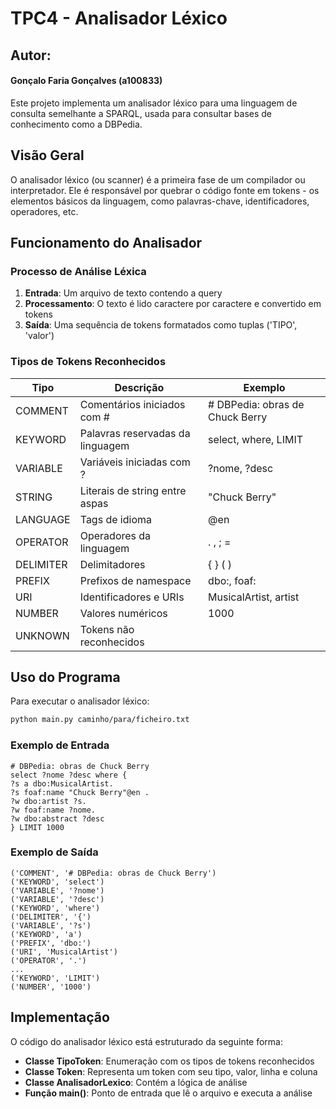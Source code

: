 # TPC4 - Analisador Léxico

## Autor: 

#### Gonçalo Faria Gonçalves (a100833)

Este projeto implementa um analisador léxico para uma linguagem de consulta semelhante a SPARQL, usada para consultar bases de conhecimento como a DBPedia.

## Visão Geral

O analisador léxico (ou scanner) é a primeira fase de um compilador ou interpretador. Ele é responsável por quebrar o código fonte em tokens - os elementos básicos da linguagem, como palavras-chave, identificadores, operadores, etc.

## Funcionamento do Analisador

### Processo de Análise Léxica

1. **Entrada**: Um arquivo de texto contendo a query
2. **Processamento**: O texto é lido caractere por caractere e convertido em tokens
3. **Saída**: Uma sequência de tokens formatados como tuplas ('TIPO', 'valor')

### Tipos de Tokens Reconhecidos

| Tipo | Descrição | Exemplo |
|------|-----------|---------|
| COMMENT | Comentários iniciados com # | # DBPedia: obras de Chuck Berry |
| KEYWORD | Palavras reservadas da linguagem | select, where, LIMIT |
| VARIABLE | Variáveis iniciadas com ? | ?nome, ?desc |
| STRING | Literais de string entre aspas | "Chuck Berry" |
| LANGUAGE | Tags de idioma | @en |
| OPERATOR | Operadores da linguagem | . , ; = |
| DELIMITER | Delimitadores | { } ( ) |
| PREFIX | Prefixos de namespace | dbo:, foaf: |
| URI | Identificadores e URIs | MusicalArtist, artist |
| NUMBER | Valores numéricos | 1000 |
| UNKNOWN | Tokens não reconhecidos | |

## Uso do Programa

Para executar o analisador léxico:

```bash
python main.py caminho/para/ficheiro.txt
```

### Exemplo de Entrada

```
# DBPedia: obras de Chuck Berry
select ?nome ?desc where {
?s a dbo:MusicalArtist.
?s foaf:name "Chuck Berry"@en .
?w dbo:artist ?s.
?w foaf:name ?nome.
?w dbo:abstract ?desc
} LIMIT 1000
```

### Exemplo de Saída

```
('COMMENT', '# DBPedia: obras de Chuck Berry')
('KEYWORD', 'select')
('VARIABLE', '?nome')
('VARIABLE', '?desc')
('KEYWORD', 'where')
('DELIMITER', '{')
('VARIABLE', '?s')
('KEYWORD', 'a')
('PREFIX', 'dbo:')
('URI', 'MusicalArtist')
('OPERATOR', '.')
...
('KEYWORD', 'LIMIT')
('NUMBER', '1000')
```

## Implementação

O código do analisador léxico está estruturado da seguinte forma:

- **Classe TipoToken**: Enumeração com os tipos de tokens reconhecidos
- **Classe Token**: Representa um token com seu tipo, valor, linha e coluna
- **Classe AnalisadorLexico**: Contém a lógica de análise
- **Função main()**: Ponto de entrada que lê o arquivo e executa a análise
